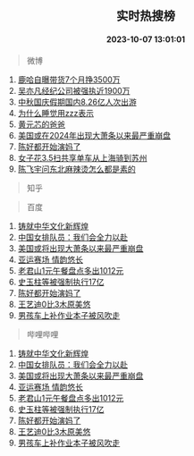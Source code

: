 <div align="center"><h2>实时热搜榜</h2><h4>2023-10-07 13:01:01</h4></div>

> 微博  

1. [鹿哈自曝带货7个月挣3500万](https://s.weibo.com/weibo?q=%23%E9%B9%BF%E5%93%88%E8%87%AA%E6%9B%9D%E5%B8%A6%E8%B4%A77%E4%B8%AA%E6%9C%88%E6%8C%A33500%E4%B8%87%23&t=31&band_rank=1&Refer=top)<br />
2. [吴亦凡经纪公司被强执近1900万](https://s.weibo.com/weibo?q=%23%E5%90%B4%E4%BA%A6%E5%87%A1%E7%BB%8F%E7%BA%AA%E5%85%AC%E5%8F%B8%E8%A2%AB%E5%BC%BA%E6%89%A7%E8%BF%911900%E4%B8%87%23&t=31&band_rank=2&Refer=top)<br />
3. [中秋国庆假期国内8.26亿人次出游](https://s.weibo.com/weibo?q=%23%E4%B8%AD%E7%A7%8B%E5%9B%BD%E5%BA%86%E5%81%87%E6%9C%9F%E5%9B%BD%E5%86%858.26%E4%BA%BF%E4%BA%BA%E6%AC%A1%E5%87%BA%E6%B8%B8%23&t=31&band_rank=3&Refer=top)<br />
4. [为什么睡觉用zzz表示](https://s.weibo.com/weibo?q=%E4%B8%BA%E4%BB%80%E4%B9%88%E7%9D%A1%E8%A7%89%E7%94%A8zzz%E8%A1%A8%E7%A4%BA&t=31&band_rank=4&Refer=top)<br />
5. [黄元芯的爸爸](https://s.weibo.com/weibo?q=%E9%BB%84%E5%85%83%E8%8A%AF%E7%9A%84%E7%88%B8%E7%88%B8&t=31&band_rank=5&Refer=top)<br />
6. [美国或在2024年出现大萧条以来最严重崩盘](https://s.weibo.com/weibo?q=%23%E7%BE%8E%E5%9B%BD%E6%88%96%E5%9C%A82024%E5%B9%B4%E5%87%BA%E7%8E%B0%E5%A4%A7%E8%90%A7%E6%9D%A1%E4%BB%A5%E6%9D%A5%E6%9C%80%E4%B8%A5%E9%87%8D%E5%B4%A9%E7%9B%98%23&t=31&band_rank=6&Refer=top)<br />
7. [陈好都开始演妈了](https://s.weibo.com/weibo?q=%23%E9%99%88%E5%A5%BD%E9%83%BD%E5%BC%80%E5%A7%8B%E6%BC%94%E5%A6%88%E4%BA%86%23&t=31&band_rank=7&Refer=top)<br />
8. [女子花3.5扫共享单车从上海骑到苏州](https://s.weibo.com/weibo?q=%23%E5%A5%B3%E5%AD%90%E8%8A%B13.5%E6%89%AB%E5%85%B1%E4%BA%AB%E5%8D%95%E8%BD%A6%E4%BB%8E%E4%B8%8A%E6%B5%B7%E9%AA%91%E5%88%B0%E8%8B%8F%E5%B7%9E%23&t=31&band_rank=8&Refer=top)<br />
9. [陈飞宇问东北麻辣烫怎么都是素的](https://s.weibo.com/weibo?q=%23%E9%99%88%E9%A3%9E%E5%AE%87%E9%97%AE%E4%B8%9C%E5%8C%97%E9%BA%BB%E8%BE%A3%E7%83%AB%E6%80%8E%E4%B9%88%E9%83%BD%E6%98%AF%E7%B4%A0%E7%9A%84%23&t=31&band_rank=9&Refer=top)<br />

> 知乎  


> 百度  

1. [铸就中华文化新辉煌](https://www.baidu.com/s?wd=%E9%93%B8%E5%B0%B1%E4%B8%AD%E5%8D%8E%E6%96%87%E5%8C%96%E6%96%B0%E8%BE%89%E7%85%8C&sa=fyb_news&rsv_dl=fyb_news)<br />
2. [中国女排队员：我们会全力以赴](https://www.baidu.com/s?wd=%E4%B8%AD%E5%9B%BD%E5%A5%B3%E6%8E%92%E9%98%9F%E5%91%98%EF%BC%9A%E6%88%91%E4%BB%AC%E4%BC%9A%E5%85%A8%E5%8A%9B%E4%BB%A5%E8%B5%B4&sa=fyb_news&rsv_dl=fyb_news)<br />
3. [美国或将出现大萧条以来最严重崩盘](https://www.baidu.com/s?wd=%E7%BE%8E%E5%9B%BD%E6%88%96%E5%B0%86%E5%87%BA%E7%8E%B0%E5%A4%A7%E8%90%A7%E6%9D%A1%E4%BB%A5%E6%9D%A5%E6%9C%80%E4%B8%A5%E9%87%8D%E5%B4%A9%E7%9B%98&sa=fyb_news&rsv_dl=fyb_news)<br />
4. [亚运赛场 情韵悠长](https://www.baidu.com/s?wd=%E4%BA%9A%E8%BF%90%E8%B5%9B%E5%9C%BA+%E6%83%85%E9%9F%B5%E6%82%A0%E9%95%BF&sa=fyb_news&rsv_dl=fyb_news)<br />
5. [老君山1元午餐盘点多出1012元](https://www.baidu.com/s?wd=%E8%80%81%E5%90%9B%E5%B1%B11%E5%85%83%E5%8D%88%E9%A4%90%E7%9B%98%E7%82%B9%E5%A4%9A%E5%87%BA1012%E5%85%83&sa=fyb_news&rsv_dl=fyb_news)<br />
6. [史玉柱等被强制执行17亿](https://www.baidu.com/s?wd=%E5%8F%B2%E7%8E%89%E6%9F%B1%E7%AD%89%E8%A2%AB%E5%BC%BA%E5%88%B6%E6%89%A7%E8%A1%8C17%E4%BA%BF&sa=fyb_news&rsv_dl=fyb_news)<br />
7. [陈好都开始演妈了](https://www.baidu.com/s?wd=%E9%99%88%E5%A5%BD%E9%83%BD%E5%BC%80%E5%A7%8B%E6%BC%94%E5%A6%88%E4%BA%86&sa=fyb_news&rsv_dl=fyb_news)<br />
8. [王艺迪0比3木原美悠](https://www.baidu.com/s?wd=%E7%8E%8B%E8%89%BA%E8%BF%AA0%E6%AF%943%E6%9C%A8%E5%8E%9F%E7%BE%8E%E6%82%A0&sa=fyb_news&rsv_dl=fyb_news)<br />
9. [男孩车上补作业本子被风吹走](https://www.baidu.com/s?wd=%E7%94%B7%E5%AD%A9%E8%BD%A6%E4%B8%8A%E8%A1%A5%E4%BD%9C%E4%B8%9A%E6%9C%AC%E5%AD%90%E8%A2%AB%E9%A3%8E%E5%90%B9%E8%B5%B0&sa=fyb_news&rsv_dl=fyb_news)<br />

> 哔哩哔哩  

1. [铸就中华文化新辉煌](https://www.baidu.com/s?wd=%E9%93%B8%E5%B0%B1%E4%B8%AD%E5%8D%8E%E6%96%87%E5%8C%96%E6%96%B0%E8%BE%89%E7%85%8C&sa=fyb_news&rsv_dl=fyb_news)<br />
2. [中国女排队员：我们会全力以赴](https://www.baidu.com/s?wd=%E4%B8%AD%E5%9B%BD%E5%A5%B3%E6%8E%92%E9%98%9F%E5%91%98%EF%BC%9A%E6%88%91%E4%BB%AC%E4%BC%9A%E5%85%A8%E5%8A%9B%E4%BB%A5%E8%B5%B4&sa=fyb_news&rsv_dl=fyb_news)<br />
3. [美国或将出现大萧条以来最严重崩盘](https://www.baidu.com/s?wd=%E7%BE%8E%E5%9B%BD%E6%88%96%E5%B0%86%E5%87%BA%E7%8E%B0%E5%A4%A7%E8%90%A7%E6%9D%A1%E4%BB%A5%E6%9D%A5%E6%9C%80%E4%B8%A5%E9%87%8D%E5%B4%A9%E7%9B%98&sa=fyb_news&rsv_dl=fyb_news)<br />
4. [亚运赛场 情韵悠长](https://www.baidu.com/s?wd=%E4%BA%9A%E8%BF%90%E8%B5%9B%E5%9C%BA+%E6%83%85%E9%9F%B5%E6%82%A0%E9%95%BF&sa=fyb_news&rsv_dl=fyb_news)<br />
5. [老君山1元午餐盘点多出1012元](https://www.baidu.com/s?wd=%E8%80%81%E5%90%9B%E5%B1%B11%E5%85%83%E5%8D%88%E9%A4%90%E7%9B%98%E7%82%B9%E5%A4%9A%E5%87%BA1012%E5%85%83&sa=fyb_news&rsv_dl=fyb_news)<br />
6. [史玉柱等被强制执行17亿](https://www.baidu.com/s?wd=%E5%8F%B2%E7%8E%89%E6%9F%B1%E7%AD%89%E8%A2%AB%E5%BC%BA%E5%88%B6%E6%89%A7%E8%A1%8C17%E4%BA%BF&sa=fyb_news&rsv_dl=fyb_news)<br />
7. [陈好都开始演妈了](https://www.baidu.com/s?wd=%E9%99%88%E5%A5%BD%E9%83%BD%E5%BC%80%E5%A7%8B%E6%BC%94%E5%A6%88%E4%BA%86&sa=fyb_news&rsv_dl=fyb_news)<br />
8. [王艺迪0比3木原美悠](https://www.baidu.com/s?wd=%E7%8E%8B%E8%89%BA%E8%BF%AA0%E6%AF%943%E6%9C%A8%E5%8E%9F%E7%BE%8E%E6%82%A0&sa=fyb_news&rsv_dl=fyb_news)<br />
9. [男孩车上补作业本子被风吹走](https://www.baidu.com/s?wd=%E7%94%B7%E5%AD%A9%E8%BD%A6%E4%B8%8A%E8%A1%A5%E4%BD%9C%E4%B8%9A%E6%9C%AC%E5%AD%90%E8%A2%AB%E9%A3%8E%E5%90%B9%E8%B5%B0&sa=fyb_news&rsv_dl=fyb_news)<br />
